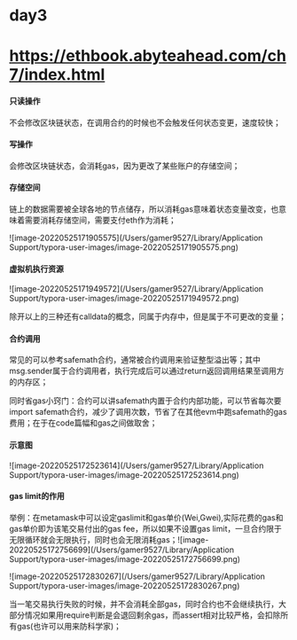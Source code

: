 # day3
# https://ethbook.abyteahead.com/ch7/index.html

#### 只读操作

不会修改区块链状态，在调用合约的时候也不会触发任何状态变更，速度较快；

#### 写操作

会修改区块链状态，会消耗gas，因为更改了某些账户的存储空间；

#### 存储空间

链上的数据需要被全球各地的节点储存，所以消耗gas意味着状态变量改变，也意味着需要消耗存储空间，需要支付eth作为消耗；

![image-20220525171905575](/Users/gamer9527/Library/Application Support/typora-user-images/image-20220525171905575.png)

#### 虚拟机执行资源

![image-20220525171949572](/Users/gamer9527/Library/Application Support/typora-user-images/image-20220525171949572.png)

除开以上的三种还有calldata的概念，同属于内存中，但是属于不可更改的变量；

#### 合约调用

常见的可以参考safemath合约，通常被合约调用来验证整型溢出等；其中msg.sender属于合约调用者，执行完成后可以通过return返回调用结果至调用方的内存区；

同时省gas小窍门：合约可以讲safemath内置于合约内部功能，可以节省每次要import safemath合约，减少了调用次数，节省了在其他evm中跑safemath的gas费用；在于在code篇幅和gas之间做取舍；

#### 示意图

![image-20220525172523614](/Users/gamer9527/Library/Application Support/typora-user-images/image-20220525172523614.png)

#### gas limit的作用

举例：在metamask中可以设定gaslimit和gas单价(Wei,Gwei),实际花费的gas和gas单价即为该笔交易付出的gas fee，所以如果不设置gas limit，一旦合约限于无限循环就会无限执行，同时也会无限消耗gas；![image-20220525172756699](/Users/gamer9527/Library/Application Support/typora-user-images/image-20220525172756699.png)

![image-20220525172830267](/Users/gamer9527/Library/Application Support/typora-user-images/image-20220525172830267.png)

当一笔交易执行失败的时候，并不会消耗全部gas，同时合约也不会继续执行，大部分情况如果用require判断是会退回剩余gas，而assert相对比较严格，会扣除所有gas(也许可以用来防科学家)；




